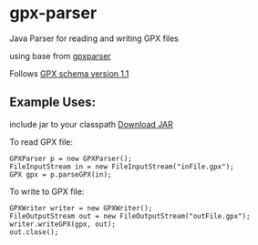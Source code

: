 # gpx-parser
Java Parser for reading and writing GPX files

using base from [gpxparser](http://sourceforge.net/projects/gpxparser/)

Follows [GPX schema version 1.1](http://www.topografix.com/gpx/1/1/)


## Example Uses:
include jar to your classpath [Download JAR](https://github.com/ThomasDaheim/gpx-parser/files/1733760/gpx-parser-1.1.jar.zip)

To read GPX file:


```
GPXParser p = new GPXParser();
FileInputStream in = new FileInputStream("inFile.gpx");
GPX gpx = p.parseGPX(in);
```

To write to GPX file:

```
GPXWriter writer = new GPXWriter();
FileOutputStream out = new FileOutputStream("outFile.gpx");
writer.writeGPX(gpx, out);
out.close();
```
